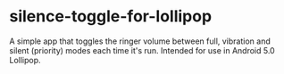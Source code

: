 # silence-toggle-for-lollipop
A simple app that toggles the ringer volume between full, vibration and silent (priority) modes each time it's run. Intended for use in Android 5.0 Lollipop.

